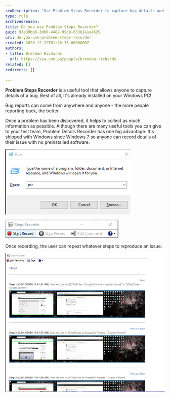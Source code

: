 ```yaml
---
seoDescription: "Use Problem Steps Recorder to capture bug details and reproduce issues on your Windows PC with ease."
type: rule
archivedreason: 
title: Do you use Problem Steps Recorder?
guid: 93e39bb8-3d60-4482-99c9-65361a1a4529
uri: do-you-use-problem-steps-recorder
created: 2020-12-22T01:26:35.0000000Z
authors:
- title: Brendan Richards
  url: https://ssw.com.au/people/brendan-richards
related: []
redirects: []

---
```


**Problem Steps Recorder** is a useful tool that allows anyone to capture details of a bug. Best of all, It's already installed on your Windows PC!

<!--endintro-->

Bug reports can come from anywhere and anyone - the more people reporting back, the better.

Once a problem has been discovered, it helps to collect as much information as possible. Although there are many useful tools you can give to your test team, Problem Details Recorder has one big advantage: It's shipped with Windows since Windows 7 so anyone can record details of their issue with no preinstalled software.

![Figure: To start Problem Steps recorder, type PSR into the start | run box](psr1.png)  

![Figure: then click 'Start Record'](psr2.png)  

Once recording, the user can repeat whatever steps to reproduce an issue.

![Figure: User behavior is captured along with full screenshots. This can be saved and attached to a Bug PBI](psr3_1710232021939.png)
